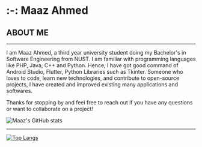 #                                                              :-:             Maaz Ahmed

## ABOUT ME
___
I am Maaz Ahmed, a third year university student doing my Bachelor's in Software Engineering from NUST. I am familiar with programming languages like PHP, Java, C++ and Python. Hence, I have got good command of Android Studio, Flutter, Python Libraries such as Tkinter. Someone who loves to code, learn new technologies, and contribute to open-source projects, I have created and improved existing many applications and softwares.

Thanks for stopping by and feel free to reach out if you have any questions or want to collaborate on a project!

![Maaz's GitHub stats](https://github-readme-stats.vercel.app/api?username=Maaz&show_icons=true&theme=radical)
***
[![Top Langs](https://github-readme-stats.vercel.app/api/top-langs/?username=Maaz&layout=compact)](https://github.com/Maaz868/github-readme-stats)



